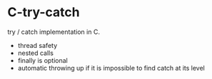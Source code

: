# C-try-catch
try / catch implementation in C.

 - thread safety
 - nested calls
 - finally is optional
 - automatic throwing up if it is impossible to find catch at its level

